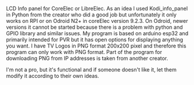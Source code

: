 

LCD Info panel for CoreElec or LibreElec. As an idea I used Kodi_info_panel in Python from the creator who did a good job but unfortunately it only works on RPI or on Odroid N2+ in coreElec version 9.2.3. On Odroid, newer versions it cannot be started because there is a problem with python and GPIO library and similar issues. My program is based on arduino esp32 and primarily intended for PVR but it has open options for displaying anything you want. I have TV Logos in PNG format 200x200 pixel and therefore this program can only work with PNG format. Part of the program for downloading PNG from IP addresses is taken from another creator.

I'm not a pro, but it's functional and if someone doesn't like it, let them modify it according to their own ideas.
